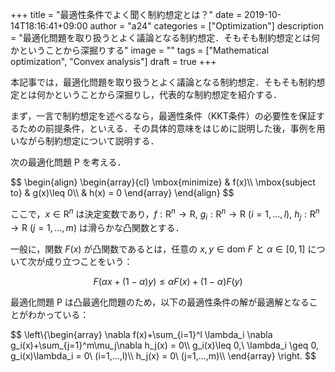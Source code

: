 +++
title = "最適性条件でよく聞く制約想定とは？"
date = 2019-10-14T18:16:41+09:00
author = "a24"
categories = ["Optimization"]
description = "最適化問題を取り扱うとよく議論となる制約想定．そもそも制約想定とは何かということから深掘りする"
image = ""
tags = ["Mathematical optimization", "Convex analysis"]
draft = true
+++

本記事では，最適化問題を取り扱うとよく議論となる制約想定．そもそも制約想定とは何かということから深掘りし，代表的な制約想定を紹介する．

まず，一言で制約想定を述べるなら，最適性条件（KKT条件）の必要性を保証するための前提条件，といえる．その具体的意味をはじめに説明した後，事例を用いながら制約想定について説明する．

<!--more-->

次の最適化問題 $\mathrm{P}$ を考える．

<div>
$$
\begin{align}
\begin{array}{cl}
\mbox{minimize} & f(x)\\
\mbox{subject to} & g(x)\leq 0\\
& h(x) = 0
\end{array}
\end{align}
$$
</div>

ここで，$x\in\mathrm{R}^n$ は決定変数であり，$f:\mathrm{R}^n\rightarrow\mathrm{R},\ g_i:\mathrm{R}^n\rightarrow\mathrm{R}\ (i=1,...,l),\ h_j:\mathrm{R}^n\rightarrow\mathrm{R}\ (j=1,...,m)$ は滑らかな凸関数とする．

一般に，関数 $F(x)$ が凸関数であるとは，任意の $x,y\in\mathrm{dom}\ F$ と $\alpha\in[0,1]$ について次が成り立つことをいう：

$$
F(\alpha x+(1-\alpha)y)\leq \alpha F(x) + (1-\alpha) F(y)
$$

最適化問題 $\mathrm{P}$ は凸最適化問題のため，以下の最適性条件の解が最適解となることがわかっている：

<div>
$$
\left\{\begin{array}
\nabla f(x)+\sum_{i=1}^l \lambda_i \nabla g_i(x)+\sum_{j=1}^m\mu_j\nabla h_j(x) = 0\\
g_i(x)\leq 0,\ \lambda_i \geq 0, g_i(x)\lambda_i = 0\ (i=1,...,l)\\
h_j(x) = 0\ (j=1,...,m)\\
\end{array}
\right.
$$
</div>